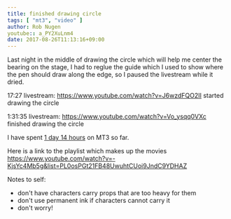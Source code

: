 ```yaml
---
title: finished drawing circle
tags: [ "mt3", "video" ]
author: Rob Nugen
youtube:: a_PY2XuLnm4
date: 2017-08-26T11:13:16+09:00
---
```


Last night in the middle of drawing the circle which will help me
center the bearing on the stage, I had to reglue the guide which I
used to show where the pen should draw along the edge, so I paused the
livestream while it dried.

17:27 livestream: https://www.youtube.com/watch?v=J6wzdFQO2II started drawing the
circle

1:31:35 livestream: https://www.youtube.com/watch?v=Vo_ysqq0VXc finished drawing
the circle

I have spent [1 day 14 hours](
http://www.grun1.com/utils/timeCalc.html?t1=34:03&t2=57:27&t3=60:14&t4=71:50&t5=31:08&t6=78:05&t7=33:27&t8=62:46&t9=40:12&t10=94:51&t11=22:02&t12=2:41:39&t13=17:00&t14=28:17&t15=1:17:51&t16=1:31:40&t17=1:04:46&t18=2:02:43&t19=6:08:45&t20=2:00:00&c20=estimated%20testing&t21=2:39:38&t22=1:15:42&t23=55:40&c23=deleted&t24=1:42:57&t25=2:19:23&t26=17:27&t27=1:31:35&mode=0&fs3=1&ft2=1&f3t1=1&f4t0=1&d=:&o3=1&fps=
) on MT3 so far.

Here is a link to the playlist which makes up the movies
https://www.youtube.com/watch?v=-KjsYc4Mb5g&list=PL0osPGt21FB48UwuhtCUoi9JndC9YDHAZ

Notes to self:

* don't have characters carry props that are too heavy for them
* don't use permanent ink if characters cannot carry it
* don't worry!

